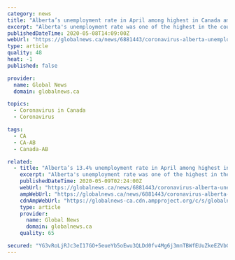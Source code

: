 ```yaml
---
category: news
title: "Alberta’s unemployment rate in April among highest in Canada amid COVID-19"
excerpt: "Alberta's unemployment rate was one of the highest in the country in April as the full force of the COVID-19 pandemic hit."
publishedDateTime: 2020-05-08T14:09:00Z
webUrl: "https://globalnews.ca/news/6881443/coronavirus-alberta-unemployment-april-2020/"
type: article
quality: 48
heat: -1
published: false

provider:
  name: Global News
  domain: globalnews.ca

topics:
  - Coronavirus in Canada
  - Coronavirus

tags:
  - CA
  - CA-AB
  - Canada-AB

related:
  - title: "Alberta’s 13.4% unemployment rate in April among highest in Canada amid COVID-19"
    excerpt: "Alberta's unemployment rate was one of the highest in the country in April as the full force of the COVID-19 pandemic hit."
    publishedDateTime: 2020-05-09T02:24:00Z
    webUrl: "https://globalnews.ca/news/6881443/coronavirus-alberta-unemployment-april-2020/"
    ampWebUrl: "https://globalnews.ca/news/6881443/coronavirus-alberta-unemployment-april-2020/amp/"
    cdnAmpWebUrl: "https://globalnews-ca.cdn.ampproject.org/c/s/globalnews.ca/news/6881443/coronavirus-alberta-unemployment-april-2020/amp/"
    type: article
    provider:
      name: Global News
      domain: globalnews.ca
    quality: 65

secured: "YG3vRoLjRJc3eI17GO+5eueYb5oEwu3QLDd0fv4Mg6j3mnTBWfEUuZkeEZVbGWQ0z81sLLbZ29Kpiw/JIbLr/lwa/Tlro5p+J0rLYGtDQh1GDbS/E8knla3JYFeBaRg4oWUO8g1rpe34wdxUadvFLaUXT9OoT+WkIOuJbuW4ZGZPXkE1SD02WHDSCKxZFg22lDxZV61Px/Ajt98Gflt/f7+KdBbgMVoCoGAyDW0VjsZBxN0Lx2N65B9h/ZI+jOO/woSNyVmwxeAcX3e3wHtLu2CD4EVuEdwl1sCiepkHzOD6T0HSCP2QQX477xl9L/PWmjG5/X2nUwZeGRVbW83GeXmqw4Ogn1IFr/0O/sMDcY6P/PKPgQyYOiP4K5Cy4DUvcjp11PK+KYeIm77uI3iep82UPfLXGKV61Ha/JHSK/b97JfZhsiQtodU8dG04Vho05HZxuFbYHLCwQBADBLVC6d3opl6NL030kgMnFoAgdYo=;wyJbPCsH//ATsp/kMQ4JWQ=="
---
```


